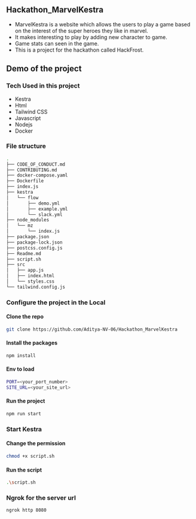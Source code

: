 ## Hackathon_MarvelKestra
<ul> 
  <li>
  MarvelKestra is a website which allows the users to play a game based on the interest of the super heroes they like in marvel.
</li>
<li>
  It makes interesting to play by adding new character to game. 
</li>
<li>
  Game stats can seen in the game.
</li>
<li>
  This is a project for the hackathon called HackFrost.
</li>
</ul>

##  Demo of the project


### Tech Used in this project
<ul>
  <li>Kestra</li>
  <li>Html</li>
  <li>Tailwind CSS</li>
  <li>Javascript</li>
  <li>Nodejs</li>
  <li>Docker</li>
</ul>

### File structure
``` bash
.
├── CODE_OF_CONDUCT.md
├── CONTRIBUTING.md
├── docker-compose.yaml
├── Dockerfile
├── index.js
├── kestra
│   └── flow
│       ├── demo.yml
│       ├── example.yml
│       └── slack.yml
├── node_modules
│   └── mz
│       └── index.js
├── package.json
├── package-lock.json
├── postcss.config.js
├── Readme.md
├── script.sh
├── src
│   ├── app.js
│   ├── index.html
│   └── styles.css
└── tailwind.config.js

```
  ### Configure the project in the Local
  
  <h4>Clone the repo</h4>

  ``` bash
  git clone https://github.com/Aditya-NV-06/Hackathon_MarvelKestra
  ```
<h4>Install the packages</h4>

``` bash
npm install
```
<h4>Env to load</h4>

``` bash
PORT=<your_port_number>
SITE_URL=<your_site_url>
```
<h4>Run the project</h4>

``` bash
npm run start
```
### Start Kestra 
<h4>Change the permission</h4>

``` bash
chmod +x script.sh
```
<h4>Run the script</h4>

``` bash
.\script.sh
```
### Ngrok for the server url

``` bash
ngrok http 8080
```

